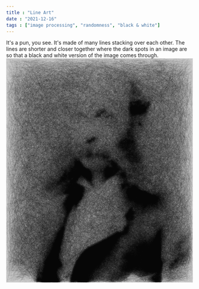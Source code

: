 ```yaml
---
title : "Line Art"
date : "2021-12-16"
tags : ["image processing", "randomness", "black & white"]
---
```


It's a pun, you see. It's made of many lines stacking over each other. <!--more-->The lines are shorter and closer together where the 
dark spots in an image are so that a black and white version of the image comes through. 
![lineArt](/post/img/lineArt.png)